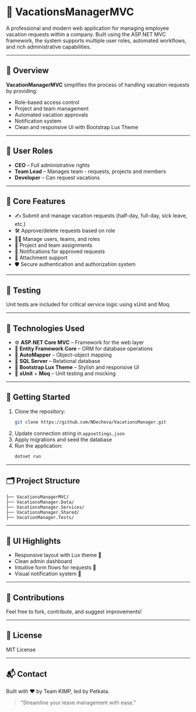 # 🌴 VacationsManagerMVC

A professional and modern web application for managing employee vacation requests within a company. Built using the ASP.NET MVC framework, the system supports multiple user roles, automated workflows, and rich administrative capabilities.

---

## 📌 Overview

**VacationManagerMVC** simplifies the process of handling vacation requests by providing:

- Role-based access control
- Project and team management
- Automated vacation approvals
- Notification system
- Clean and responsive UI with Bootstrap Lux Theme

---

## 👤 User Roles

- **CEO** – Full administrative rights
- **Team Lead** – Manages team - requests, projects and members
- **Developer** – Can request vacations

---

## 🔧 Core Features

- ✍️ Submit and manage vacation requests (half-day, full-day, sick leave, etc.)
- 🛠 Approve/delete requests based on role
- 🧑‍💼 Manage users, teams, and roles
- 📁 Project and team assignments
- 🔔 Notifications for approved requests
- 📄 Attachment support
- 🛡 Secure authentication and authorization system

---

## 🧪 Testing

Unit tests are included for critical service logic using xUnit and Moq.

---

## 🧠 Technologies Used

- ⚙️ **ASP.NET Core MVC** – Framework for the web layer
- 🧵 **Entity Framework Core** – ORM for database operations
- 🧭 **AutoMapper** – Object-object mapping
- 💾 **SQL Server** – Relational database
- 🎨 **Bootstrap Lux Theme** – Stylish and responsive UI
- 🧪 **xUnit** + **Moq** – Unit testing and mocking

---

## 🚀 Getting Started

1. Clone the repository:
   ```bash
   git clone https://github.com/NDecheva/VacationsManager.git
   ```
2. Update connection string in `appsettings.json`
3. Apply migrations and seed the database
4. Run the application:
   ```bash
   dotnet run
   ```

---

## 🗂 Project Structure

```
├── VacationsManagerMVC/       
├── VacationsManager.Data/     
├── VacationsManager.Services/ 
├── VacationsManager.Shared/   
├── VacationManager.Tests/     
```

---

## 📸 UI Highlights

- Responsive layout with Lux theme 🎨
- Clean admin dashboard
- Intuitive form flows for requests 📅
- Visual notification system 🔔

---

## 🙌 Contributions

Feel free to fork, contribute, and suggest improvements!

---

## 📝 License

MIT License

---

## 📬 Contact

Built with ❤️ by Team KIMP, led by Petkata.

> “Streamline your leave management with ease.”
